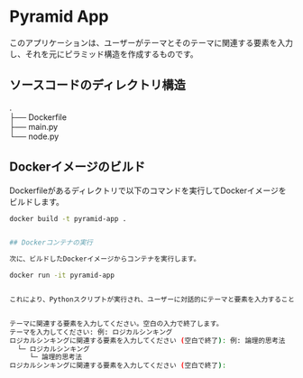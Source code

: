 # Pyramid App

このアプリケーションは、ユーザーがテーマとそのテーマに関連する要素を入力し、それを元にピラミッド構造を作成するものです。

## ソースコードのディレクトリ構造　　

.  
├── Dockerfile  
├── main.py  
└── node.py

## Dockerイメージのビルド

Dockerfileがあるディレクトリで以下のコマンドを実行してDockerイメージをビルドします。

```bash
docker build -t pyramid-app .


## Dockerコンテナの実行

次に、ビルドしたDockerイメージからコンテナを実行します。

docker run -it pyramid-app


これにより、Pythonスクリプトが実行され、ユーザーに対話的にテーマと要素を入力することができます。


テーマに関連する要素を入力してください。空白の入力で終了します。
テーマを入力してください: 例: ロジカルシンキング
ロジカルシンキングに関連する要素を入力してください (空白で終了): 例: 論理的思考法
  └─ ロジカルシンキング
     └─ 論理的思考法
ロジカルシンキングに関連する要素を入力してください (空白で終了):

